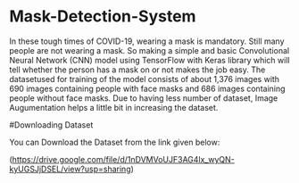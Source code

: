 # Mask-Detection-System

In these tough times of COVID-19, wearing a mask is mandatory. Still many people are not wearing a mask. So making a simple and basic Convolutional Neural Network (CNN) model using TensorFlow with Keras library which will tell whether the person has a mask on or not makes the job easy. The datasetused for training of the model consists of about 1,376 images with 690 images containing people with face masks and 686 images containing people without face masks. Due to having less number of dataset, Image Augumentation helps a little bit in increasing the dataset.

#Downloading Dataset

You can Download the Dataset from the link given below:

(https://drive.google.com/file/d/1nDVMVoUJF3AG4lx_wyQN-kyUGSJjDSEL/view?usp=sharing)
